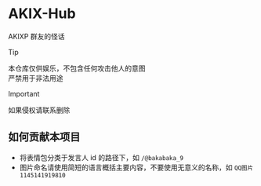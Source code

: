 # AKIX-Hub
AKIXP 群友的怪话

> [!TIP]
> 本仓库仅供娱乐，不包含任何攻击他人的意图  
> 严禁用于非法用途

> [!IMPORTANT]
> 如果侵权请联系删除

## 如何贡献本项目

- 将表情包分类于发言人 id 的路径下，如 `/@bakabaka_9`
- 图片命名请使用简短的语言概括主要内容，不要使用无意义的名称，如 `QQ图片1145141919810`